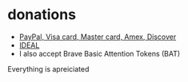 # donations 
- [PayPal, Visa card, Master card, Amex, Discover](https://streamlabs.com/justarandomnekochan/tip)
- [IDEAL](https://www.ing.nl/particulier/betaalverzoek/index.html?trxid=MGONSdpwiVyxD1Ch7zcfe39mLFtHCD10)
- I also accept Brave Basic Attention Tokens (BAT)

Everything is apreiciated
